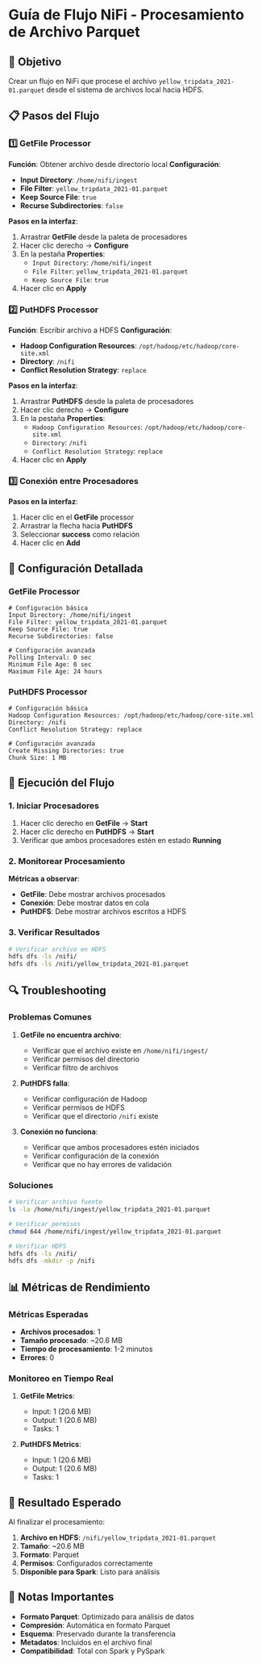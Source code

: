 # Guía de Flujo NiFi - Procesamiento de Archivo Parquet

## 🎯 Objetivo

Crear un flujo en NiFi que procese el archivo `yellow_tripdata_2021-01.parquet` desde el sistema de archivos local hacia HDFS.

## 📋 Pasos del Flujo

### 1️⃣ **GetFile Processor**

**Función**: Obtener archivo desde directorio local
**Configuración**:
- **Input Directory**: `/home/nifi/ingest`
- **File Filter**: `yellow_tripdata_2021-01.parquet`
- **Keep Source File**: `true`
- **Recurse Subdirectories**: `false`

**Pasos en la interfaz**:
1. Arrastrar **GetFile** desde la paleta de procesadores
2. Hacer clic derecho → **Configure**
3. En la pestaña **Properties**:
   - `Input Directory`: `/home/nifi/ingest`
   - `File Filter`: `yellow_tripdata_2021-01.parquet`
   - `Keep Source File`: `true`
4. Hacer clic en **Apply**

### 2️⃣ **PutHDFS Processor**

**Función**: Escribir archivo a HDFS
**Configuración**:
- **Hadoop Configuration Resources**: `/opt/hadoop/etc/hadoop/core-site.xml`
- **Directory**: `/nifi`
- **Conflict Resolution Strategy**: `replace`

**Pasos en la interfaz**:
1. Arrastrar **PutHDFS** desde la paleta de procesadores
2. Hacer clic derecho → **Configure**
3. En la pestaña **Properties**:
   - `Hadoop Configuration Resources`: `/opt/hadoop/etc/hadoop/core-site.xml`
   - `Directory`: `/nifi`
   - `Conflict Resolution Strategy`: `replace`
4. Hacer clic en **Apply**

### 3️⃣ **Conexión entre Procesadores**

**Pasos en la interfaz**:
1. Hacer clic en el **GetFile** processor
2. Arrastrar la flecha hacia **PutHDFS**
3. Seleccionar **success** como relación
4. Hacer clic en **Add**

## 🔧 Configuración Detallada

### GetFile Processor

```properties
# Configuración básica
Input Directory: /home/nifi/ingest
File Filter: yellow_tripdata_2021-01.parquet
Keep Source File: true
Recurse Subdirectories: false

# Configuración avanzada
Polling Interval: 0 sec
Minimum File Age: 0 sec
Maximum File Age: 24 hours
```

### PutHDFS Processor

```properties
# Configuración básica
Hadoop Configuration Resources: /opt/hadoop/etc/hadoop/core-site.xml
Directory: /nifi
Conflict Resolution Strategy: replace

# Configuración avanzada
Create Missing Directories: true
Chunk Size: 1 MB
```

## 🚀 Ejecución del Flujo

### 1. Iniciar Procesadores

1. Hacer clic derecho en **GetFile** → **Start**
2. Hacer clic derecho en **PutHDFS** → **Start**
3. Verificar que ambos procesadores estén en estado **Running**

### 2. Monitorear Procesamiento

**Métricas a observar**:
- **GetFile**: Debe mostrar archivos procesados
- **Conexión**: Debe mostrar datos en cola
- **PutHDFS**: Debe mostrar archivos escritos a HDFS

### 3. Verificar Resultados

```bash
# Verificar archivo en HDFS
hdfs dfs -ls /nifi/
hdfs dfs -ls /nifi/yellow_tripdata_2021-01.parquet
```

## 🔍 Troubleshooting

### Problemas Comunes

1. **GetFile no encuentra archivo**:
   - Verificar que el archivo existe en `/home/nifi/ingest/`
   - Verificar permisos del directorio
   - Verificar filtro de archivos

2. **PutHDFS falla**:
   - Verificar configuración de Hadoop
   - Verificar permisos de HDFS
   - Verificar que el directorio `/nifi` existe

3. **Conexión no funciona**:
   - Verificar que ambos procesadores estén iniciados
   - Verificar configuración de la conexión
   - Verificar que no hay errores de validación

### Soluciones

```bash
# Verificar archivo fuente
ls -la /home/nifi/ingest/yellow_tripdata_2021-01.parquet

# Verificar permisos
chmod 644 /home/nifi/ingest/yellow_tripdata_2021-01.parquet

# Verificar HDFS
hdfs dfs -ls /nifi/
hdfs dfs -mkdir -p /nifi
```

## 📊 Métricas de Rendimiento

### Métricas Esperadas

- **Archivos procesados**: 1
- **Tamaño procesado**: ~20.6 MB
- **Tiempo de procesamiento**: 1-2 minutos
- **Errores**: 0

### Monitoreo en Tiempo Real

1. **GetFile Metrics**:
   - Input: 1 (20.6 MB)
   - Output: 1 (20.6 MB)
   - Tasks: 1

2. **PutHDFS Metrics**:
   - Input: 1 (20.6 MB)
   - Output: 1 (20.6 MB)
   - Tasks: 1

## 🎯 Resultado Esperado

Al finalizar el procesamiento:

1. **Archivo en HDFS**: `/nifi/yellow_tripdata_2021-01.parquet`
2. **Tamaño**: ~20.6 MB
3. **Formato**: Parquet
4. **Permisos**: Configurados correctamente
5. **Disponible para Spark**: Listo para análisis

## 📝 Notas Importantes

- **Formato Parquet**: Optimizado para análisis de datos
- **Compresión**: Automática en formato Parquet
- **Esquema**: Preservado durante la transferencia
- **Metadatos**: Incluidos en el archivo final
- **Compatibilidad**: Total con Spark y PySpark
